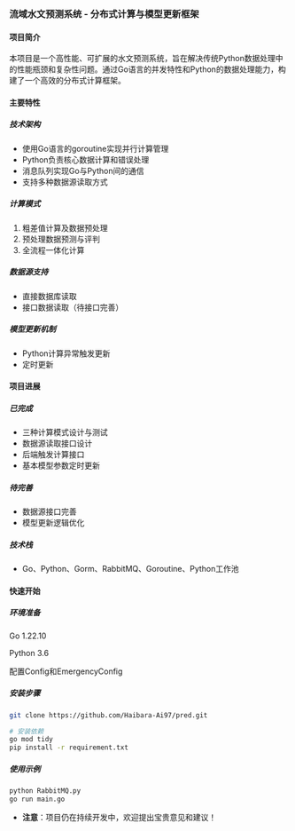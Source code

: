 ### 流域水文预测系统 - 分布式计算与模型更新框架 

#### 项目简介 

本项目是一个高性能、可扩展的水文预测系统，旨在解决传统Python数据处理中的性能瓶颈和复杂性问题。通过Go语言的并发特性和Python的数据处理能力，构建了一个高效的分布式计算框架。

#### 主要特性

##### 技术架构

- 使用Go语言的goroutine实现并行计算管理
- Python负责核心数据计算和错误处理
- 消息队列实现Go与Python间的通信
- 支持多种数据源读取方式

##### 计算模式

1. 粗差值计算及数据预处理 
2. 预处理数据预测与评判
3. 全流程一体化计算

##### 数据源支持

- 直接数据库读取
- 接口数据读取（待接口完善）

##### 模型更新机制

- Python计算异常触发更新
- 定时更新

#### 项目进展

##### 已完成

- 三种计算模式设计与测试
- 数据源读取接口设计
- 后端触发计算接口
- 基本模型参数定时更新

##### 待完善

- 数据源接口完善
- 模型更新逻辑优化

##### 技术栈

- Go、Python、Gorm、RabbitMQ、Goroutine、Python工作池

#### 快速开始

##### 环境准备

Go 1.22.10

Python 3.6

配置Config和EmergencyConfig

##### 安装步骤

```bash
git clone https://github.com/Haibara-Ai97/pred.git

# 安装依赖
go mod tidy
pip install -r requirement.txt
```

##### 使用示例

```bash
python RabbitMQ.py
go run main.go
```

- **注意**：项目仍在持续开发中，欢迎提出宝贵意见和建议！
